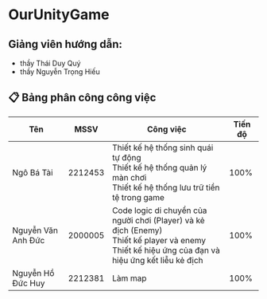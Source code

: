 # OurUnityGame
## Giảng viên hướng dẫn:
* thầy Thái Duy Quý
* thầy Nguyễn Trọng Hiếu

## 📋 Bảng phân công công việc

| Tên                     | MSSV     | Công việc                                           | Tiến độ           |
|-------------------------|----------|-----------------------------------------------------|-------------------|
| Ngô Bá Tài              | 2212453  | Thiết kế hệ thống sinh quái tự động<br>Thiết kế hệ thống quản lý màn chơi<br>Thiết kế hệ thống lưu trữ tiền tệ trong game| 100% |
| Nguyễn Văn Anh Đức      | 2000005  | Code logic di chuyển của người chơi (Player) và kẻ địch (Enemy)<br>Thiết kế player và enemy<br>Thiết kế hiệu ứng của đạn và hiệu ứng kết liễu kẻ địch | 100%    |
| Nguyễn Hồ Đức Huy       | 2212381  | Làm map                                  |  100%|

